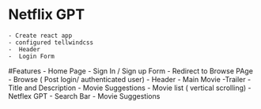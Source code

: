 # Netflix GPT 
    - Create react app
    - configured tellwindcss
    -  Header
    -  Login Form


#Features
    - Home Page 
        - Sign In / Sign up Form
        - Redirect to Browse PAge
    - Browse ( Post login/ authenticated user)
        - Header
        - Main Movie
            -Trailer 
            - Title and Description
        - Movie Suggestions
            - Movie list ( vertical scrolling)
    - Netflex GPT 
        - Search Bar
        - Movie Suggestions
